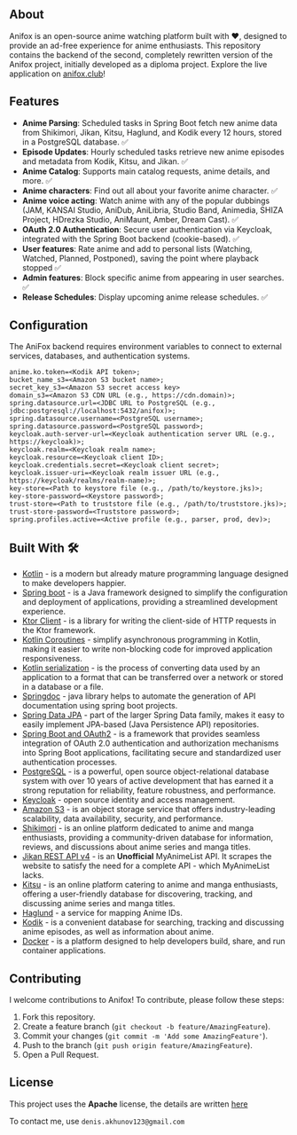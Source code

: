## About
Anifox is an open-source anime watching platform built with ❤️, designed to provide an ad-free experience for anime enthusiasts. This repository contains the backend of the second, completely rewritten version of the Anifox project, initially developed as a diploma project.
Explore the live application on [anifox.club](https://anifox.club)!

## Features
- **Anime Parsing**: Scheduled tasks in Spring Boot fetch new anime data from Shikimori, Jikan, Kitsu, Haglund, and Kodik every 12 hours, stored in a PostgreSQL database. ✅
- **Episode Updates**: Hourly scheduled tasks retrieve new anime episodes and metadata from Kodik, Kitsu, and Jikan. ✅
- **Anime Catalog**: Supports main catalog requests, anime details, and more. ✅
- **Anime characters**: Find out all about your favorite anime character. ✅
- **Anime voice acting**: Watch anime with any of the popular dubbings (JAM, KANSAI Studio, AniDub, AniLibria, Studio Band, Animedia, SHIZA Project, HDrezka Studio, AniMaunt, Amber, Dream Cast). ✅
- **OAuth 2.0 Authentication**: Secure user authentication via Keycloak, integrated with the Spring Boot backend (cookie-based). ✅
- **User features**: Rate anime and add to personal lists (Watching, Watched, Planned, Postponed), saving the point where playback stopped ✅
- **Admin features**: Block specific anime from appearing in user searches. ✅
- **Release Schedules**: Display upcoming anime release schedules. ✅

## Configuration
The AniFox backend requires environment variables to connect to external services, databases, and authentication systems.
````
anime.ko.token=<Kodik API token>;
bucket_name_s3=<Amazon S3 bucket name>;
secret_key_s3=<Amazon S3 secret access key>
domain_s3=<Amazon S3 CDN URL (e.g., https://cdn.domain)>;
spring.datasource.url=<JDBC URL to PostgreSQL (e.g., jdbc:postgresql://localhost:5432/anifox)>;
spring.datasource.username=<PostgreSQL username>;
spring.datasource.password=<PostgreSQL password>;
keycloak.auth-server-url=<Keycloak authentication server URL (e.g., https://keycloak)>;
keycloak.realm=<Keycloak realm name>;
keycloak.resource=<Keycloak client ID>;
keycloak.credentials.secret=<Keycloak client secret>;
keycloak.issuer-uri=<Keycloak realm issuer URL (e.g., https://keycloak/realms/realm-name)>;
key-store=<Path to keystore file (e.g., /path/to/keystore.jks)>;
key-store-password=<Keystore password>;
trust-store=<Path to truststore file (e.g., /path/to/truststore.jks)>;
trust-store-password=<Truststore password>;
spring.profiles.active=<Active profile (e.g., parser, prod, dev)>;
````

## Built With 🛠
- [Kotlin](https://kotlinlang.org/) - is a modern but already mature programming language designed to make developers happier.
- [Spring boot](https://spring.io/projects/spring-boot) - is a Java framework designed to simplify the configuration and deployment of applications, providing a streamlined development experience.
- [Ktor Client](https://ktor.io/docs/welcome.html) - is a library for writing the client-side of HTTP requests in the Ktor framework.
- [Kotlin Coroutines](https://kotlinlang.org/docs/coroutines-overview.html) - simplify asynchronous programming in Kotlin, making it easier to write non-blocking code for improved application responsiveness.
- [Kotlin serialization](https://kotlinlang.org/docs/serialization.html) - is the process of converting data used by an application to a format that can be transferred over a network or stored in a database or a file.
- [Springdoc](https://springdoc.org/) - java library helps to automate the generation of API documentation using spring boot projects.
- [Spring Data JPA](https://spring.io/projects/spring-data-jpa) - part of the larger Spring Data family, makes it easy to easily implement JPA-based (Java Persistence API) repositories.
- [Spring Boot and OAuth2](https://spring.io/guides/tutorials/spring-boot-oauth2/) - is a framework that provides seamless integration of OAuth 2.0 authentication and authorization mechanisms into Spring Boot applications, facilitating secure and standardized user authentication processes.
- [PostgreSQL](https://www.postgresql.org/) - is a powerful, open source object-relational database system with over 10 years of active development that has earned it a strong reputation for reliability, feature robustness, and performance.
- [Keycloak](https://www.keycloak.org/) - open source identity and access management.
- [Amazon S3](https://docs.amazonaws.cn/en_us/AmazonS3/latest/userguide/Welcome.html) - is an object storage service that offers industry-leading scalability, data availability, security, and performance.
- [Shikimori](https://shikimori.one/) - is an online platform dedicated to anime and manga enthusiasts, providing a community-driven database for information, reviews, and discussions about anime series and manga titles.
- [Jikan REST API v4](https://docs.api.jikan.moe/) - is an **Unofficial** MyAnimeList API. It scrapes the website to satisfy the need for a complete API - which MyAnimeList lacks.
- [Kitsu](https://kitsu.io/) -  is an online platform catering to anime and manga enthusiasts, offering a user-friendly database for discovering, tracking, and discussing anime series and manga titles.
- [Haglund](https://arm.haglund.dev/docs) -  a service for mapping Anime IDs.
- [Kodik](https://kodik.online/) -  is a convenient database for searching, tracking and discussing anime episodes, as well as information about anime.
- [Docker](https://www.docker.com/) -  is a platform designed to help developers build, share, and run container applications.

## Contributing

I welcome contributions to Anifox! To contribute, please follow these steps:

1. Fork this repository.
2. Create a feature branch (`git checkout -b feature/AmazingFeature`).
3. Commit your changes (`git commit -m 'Add some AmazingFeature'`).
4. Push to the branch (`git push origin feature/AmazingFeature`).
5. Open a Pull Request.

## License
This project uses the **Apache** license, the details are written [here](https://github.com/DeNyWho/Anifox_Backend/blob/main/LICENSE)

To contact me, use `denis.akhunov123@gmail.com`

